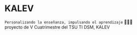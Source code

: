 # KALEV
```Personalizando la enseñanza, impulsando el aprendizaje``` 🚀🚀🚀 <br>
proyecto de V Cuatrimestre del TSU TI DSM, KALEV

